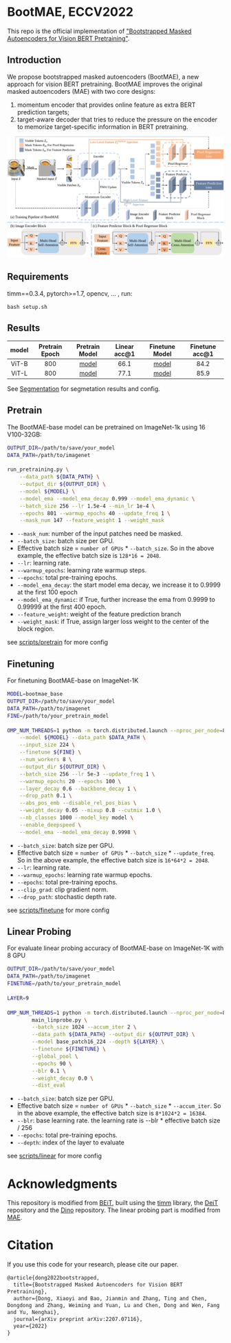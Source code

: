 # BootMAE, ECCV2022

This repo is the official implementation of ["Bootstrapped Masked Autoencoders for Vision BERT Pretraining"](https://arxiv.org/abs/2207.07116v1).

## Introduction

We propose bootstrapped masked autoencoders (BootMAE), a new approach for vision BERT pretraining. BootMAE improves the original masked autoencoders (MAE) with two core designs: 
1) momentum encoder that provides online feature as extra BERT prediction targets; 
2) target-aware decoder that tries to reduce the pressure on the encoder to memorize target-specific information in BERT pretraining. 

![pipeline](data/pipeline.png)

## Requirements

timm==0.3.4, pytorch>=1.7, opencv, ... , run:

```
bash setup.sh
```

## Results

| model | Pretrain Epoch | Pretrain Model | Linear acc@1 | Finetune Model | Finetune acc@1 |
|:---:  | :---:          |   :---:        |   :---:      | :---:          | :---:          |
| ViT-B | 800            | [model](https://github.com/LightDXY/BootMAE/releases/download/v0.1.0/BootMAE_Base_800_PT.pth)       |   66.1       | [model](https://github.com/LightDXY/BootMAE/releases/download/v0.1.0/BootMAE_Base_800_FT.pth)       | 84.2           |
| ViT-L | 800            | [model](https://github.com/LightDXY/BootMAE/releases/download/v0.1.0/BootMAE_Large_800_PT.pth)      |   77.1       | [model](https://github.com/LightDXY/BootMAE/releases/download/v0.1.0/BootMAE_Large_800_FT.pth)      | 85.9           |

See [Segmentation](https://github.com/LightDXY/BootMAE/tree/main/Segmentation) for segmetation results and config.

## Pretrain

The BootMAE-base model can be pretrained on ImageNet-1k using 16 V100-32GB:

```bash
OUTPUT_DIR=/path/to/save/your_model
DATA_PATH=/path/to/imagenet

run_pretraining.py \
    --data_path ${DATA_PATH} \
    --output_dir ${OUTPUT_DIR} \
    --model ${MODEL} \
    --model_ema --model_ema_decay 0.999 --model_ema_dynamic \
    --batch_size 256 --lr 1.5e-4 --min_lr 1e-4 \
    --epochs 801 --warmup_epochs 40 --update_freq 1 \
    --mask_num 147 --feature_weight 1 --weight_mask 

```
- `--mask_num`: number of the input patches need be masked.
- `--batch_size`: batch size per GPU.
- Effective batch size = `number of GPUs` * `--batch_size`. So in the above example, the effective batch size is `128*16 = 2048`.
- `--lr`: learning rate.
- `--warmup_epochs`: learning rate warmup steps.
- `--epochs`: total pre-training epochs.
- `--model_ema_decay`: the start model ema decay, we increase it to 0.9999 at the first 100 epoch
- `--model_ema_dynamic`: if True, further increase the ema from 0.9999 to 0.99999 at the first 400 epoch.
- `--feature_weight`: weight of the feature prediction branch
- `--weight_mask`: if True, assign larger loss weight to the center of the block region.

see [scripts/pretrain](https://github.com/LightDXY/BootMAE/tree/main/scripts/pretrain) for more config

## Finetuning
For finetuning BootMAE-base on ImageNet-1K

```bash
MODEL=bootmae_base
OUTPUT_DIR=/path/to/save/your_model
DATA_PATH=/path/to/imagenet
FINE=/path/to/your_pretrain_model

OMP_NUM_THREADS=1 python -m torch.distributed.launch --nproc_per_node=8 run_class_finetuning.py \
    --model ${MODEL} --data_path $DATA_PATH \
    --input_size 224 \
    --finetune ${FINE} \
    --num_workers 8 \
    --output_dir ${OUTPUT_DIR} \
    --batch_size 256 --lr 5e-3 --update_freq 1 \
    --warmup_epochs 20 --epochs 100 \
    --layer_decay 0.6 --backbone_decay 1 \
    --drop_path 0.1 \
    --abs_pos_emb --disable_rel_pos_bias \
    --weight_decay 0.05 --mixup 0.8 --cutmix 1.0 \
    --nb_classes 1000 --model_key model \
    --enable_deepspeed \
    --model_ema --model_ema_decay 0.9998 \

```
- `--batch_size`: batch size per GPU.
- Effective batch size = `number of GPUs` * `--batch_size` * `--update_freq`. So in the above example, the effective batch size is `16*64*2 = 2048`.
- `--lr`: learning rate.
- `--warmup_epochs`: learning rate warmup epochs.
- `--epochs`: total pre-training epochs.
- `--clip_grad`: clip gradient norm.
- `--drop_path`: stochastic depth rate.


see [scripts/finetune](https://github.com/LightDXY/BootMAE/tree/main/scripts/finetune) for more config

## Linear Probing
For evaluate linear probing accuracy of BootMAE-base on ImageNet-1K with 8 GPU

```bash
OUTPUT_DIR=/path/to/save/your_model
DATA_PATH=/path/to/imagenet
FINETUNE=/path/to/your_pretrain_model

LAYER=9

OMP_NUM_THREADS=1 python -m torch.distributed.launch --nproc_per_node=8 \
        main_linprobe.py \
        --batch_size 1024 --accum_iter 2 \
        --data_path ${DATA_PATH} --output_dir ${OUTPUT_DIR} \
        --model base_patch16_224 --depth ${LAYER} \
        --finetune ${FINETUNE} \
        --global_pool \
        --epochs 90 \
        --blr 0.1 \
        --weight_decay 0.0 \
        --dist_eval 

```
- `--batch_size`: batch size per GPU.
- Effective batch size = `number of GPUs` * `--batch_size` * `--accum_iter`. So in the above example, the effective batch size is `8*1024*2 = 16384`.
- `--blr`: base learning rate. the learning rate is --blr * effective batch size / 256
- `--epochs`: total pre-training epochs.
- `--depth`: index of the layer to evaluate

see [scripts/linear](https://github.com/LightDXY/BootMAE/tree/main/scripts/linear) for more config



# Acknowledgments

This repository is modified from [BEiT](https://github.com/microsoft/unilm/tree/master/beit), built using the [timm](https://github.com/rwightman/pytorch-image-models) library, the [DeiT](https://github.com/facebookresearch/deit) repository and the [Dino](https://github.com/facebookresearch/dino) repository. The linear probing part is modified from [MAE](https://github.com/facebookresearch/mae).



# Citation
If you use this code for your research, please cite our paper.
```
@article{dong2022bootstrapped,
  title={Bootstrapped Masked Autoencoders for Vision BERT Pretraining},
  author={Dong, Xiaoyi and Bao, Jianmin and Zhang, Ting and Chen, Dongdong and Zhang, Weiming and Yuan, Lu and Chen, Dong and Wen, Fang and Yu, Nenghai},
  journal={arXiv preprint arXiv:2207.07116},
  year={2022}
}
```


